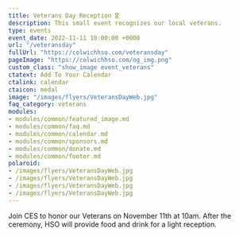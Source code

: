 ```yaml
---
title: Veterans Day Reception 🎖️
description: This small event recognizes our local veterans.
type: events
event_date: 2022-11-11 10:00:00 +0000
url: "/veteransday"
fullUrl: "https://colwichhso.com/veteransday"
pageImage: "https://colwichhso.com/og_img.png"
custom_class: "show_image event_veterans"
ctatext: Add To Your Calendar
ctalink: calendar
ctaicon: medal
image: "/images/flyers/VeteransDayWeb.jpg"
faq_category: veterans
modules:
- modules/common/featured_image.md
- modules/common/faq.md
- modules/common/calendar.md
- modules/common/sponsors.md
- modules/common/donate.md
- modules/common/footer.md
polaroid: 
- /images/flyers/VeteransDayWeb.jpg
- /images/flyers/VeteransDayWeb.jpg
- /images/flyers/VeteransDayWeb.jpg
- /images/flyers/VeteransDayWeb.jpg
---
```

Join CES to honor our Veterans on November 11th at 10am. After the ceremony, HSO will provide food and drink for a light reception.